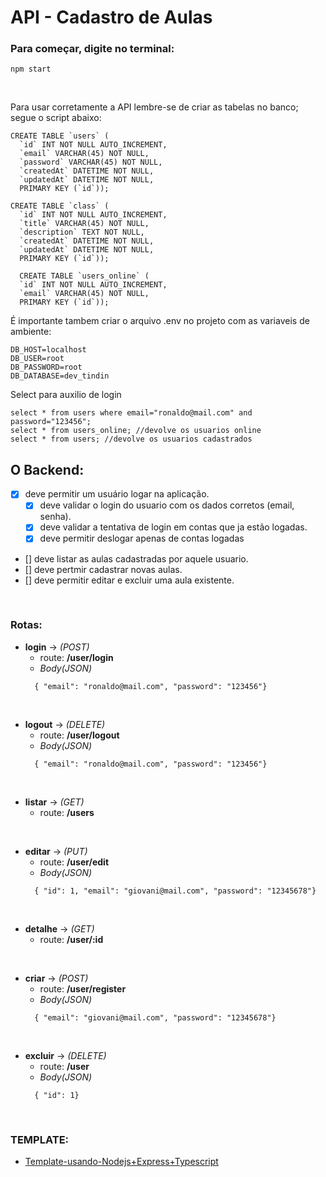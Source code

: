 # API - Cadastro de Aulas

### Para começar, digite no terminal:
 ``` 
npm start 
 ```

<br>

Para usar corretamente a API lembre-se de criar as tabelas no banco; segue o script abaixo:

```
CREATE TABLE `users` (
  `id` INT NOT NULL AUTO_INCREMENT,
  `email` VARCHAR(45) NOT NULL,
  `password` VARCHAR(45) NOT NULL,
  `createdAt` DATETIME NOT NULL,
  `updatedAt` DATETIME NOT NULL,
  PRIMARY KEY (`id`));
```

```
CREATE TABLE `class` (
  `id` INT NOT NULL AUTO_INCREMENT,
  `title` VARCHAR(45) NOT NULL,
  `description` TEXT NOT NULL,
  `createdAt` DATETIME NOT NULL,
  `updatedAt` DATETIME NOT NULL,
  PRIMARY KEY (`id`));
```

```
  CREATE TABLE `users_online` (
  `id` INT NOT NULL AUTO_INCREMENT,
  `email` VARCHAR(45) NOT NULL,
  PRIMARY KEY (`id`));
```

É importante tambem criar o arquivo .env no projeto com as variaveis de ambiente:
```
DB_HOST=localhost
DB_USER=root
DB_PASSWORD=root
DB_DATABASE=dev_tindin
```

Select para auxilio de login
```
select * from users where email="ronaldo@mail.com" and password="123456";
select * from users_online; //devolve os usuarios online
select * from users; //devolve os usuarios cadastrados
```

## **O Backend:**

- [x] deve permitir um usuário logar na aplicação.
  - [x] deve validar o login do usuario com os dados corretos (email, senha).
  - [x] deve validar a tentativa de login em contas que ja estão logadas.
  - [x] deve permitir deslogar apenas de contas logadas
- [] deve listar as aulas cadastradas por aquele usuario.
- [] deve pertmir cadastrar novas aulas.
- [] deve permitir editar e excluir uma aula existente.

<br>

### **Rotas:**

- **login** -> *(POST)*
  - route: **/user/login**
  - *Body(JSON)*
  ```
    { "email": "ronaldo@mail.com", "password": "123456"}
  ``` 

<br>

- **logout** -> *(DELETE)* 
  - route: **/user/logout** 
  - *Body(JSON)*
  ```
    { "email": "ronaldo@mail.com", "password": "123456"}
  ``` 

<br>

- **listar** -> *(GET)*
  - route: **/users**

<br>

- **editar** -> *(PUT)*
  - route: **/user/edit** 
  - *Body(JSON)*
  ```
    { "id": 1, "email": "giovani@mail.com", "password": "12345678"}
  ``` 

<br>

- **detalhe** -> *(GET)*
  - route: **/user/:id**

<br>

- **criar** -> *(POST)*
  - route: **/user/register**
  - *Body(JSON)*
  ```
    { "email": "giovani@mail.com", "password": "12345678"}
  ``` 

<br>

- **excluir** -> *(DELETE)*
  - route: **/user**
  - *Body(JSON)*
  ```
    { "id": 1}
  ``` 

<br>


### **TEMPLATE:**
- [Template-usando-Nodejs+Express+Typescript](https://github.com/fabiotindin/template-node-ts.git)
